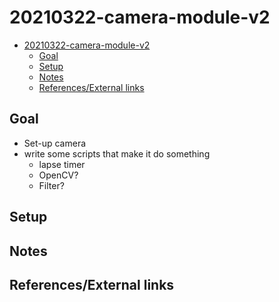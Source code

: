 # 20210322-camera-module-v2

- [20210322-camera-module-v2](#20210322-camera-module-v2)
  - [Goal](#goal)
  - [Setup](#setup)
  - [Notes](#notes)
  - [References/External links](#referencesexternal-links)

## Goal

- Set-up camera
- write some scripts that make it do something
  - lapse timer
  - OpenCV?
  - Filter?

## Setup

## Notes

## References/External links
